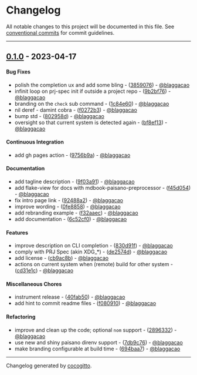 # Changelog
All notable changes to this project will be documented in this file. See [conventional commits](https://www.conventionalcommits.org/) for commit guidelines.

- - -
## [0.1.0](https://github.com/tui/paisano-nix/compare/5eef783baf77df737e33e8265834ac8afd0b78df..0.1.0) - 2023-04-17
#### Bug Fixes
- polish the completion ux and add some bling - ([3859076](https://github.com/tui/paisano-nix/commit/38590763cbbdf3175cf62b1c693f83c449313e54)) - [@blaggacao](https://github.com/blaggacao)
- infinit loop on prj-spec init if outside a project repo - ([9b2bf76](https://github.com/tui/paisano-nix/commit/9b2bf7679b671319b96fc24f534620f1d9f27f0f)) - [@blaggacao](https://github.com/blaggacao)
- branding on the `check` sub command - ([1c84e60](https://github.com/tui/paisano-nix/commit/1c84e604adb8907bc20ee5030bb124020ac79ace)) - [@blaggacao](https://github.com/blaggacao)
- nil deref - damint cobra - ([f0272b3](https://github.com/tui/paisano-nix/commit/f0272b3986fbf153322b6e1c8b13016830e3577a)) - [@blaggacao](https://github.com/blaggacao)
- bump std - ([802958d](https://github.com/tui/paisano-nix/commit/802958d123b0a5437441be0cab1dee487b0ed3eb)) - [@blaggacao](https://github.com/blaggacao)
- oversight so that current system is detected again - ([bf8ef13](https://github.com/tui/paisano-nix/commit/bf8ef13f4ad9c84e7bf177c8a5f1c9586c41a4e4)) - [@blaggacao](https://github.com/blaggacao)
#### Continuous Integration
- add gh pages action - ([9756b9a](https://github.com/tui/paisano-nix/commit/9756b9aacc3ab369016c5b56677bf0e8902e8e01)) - [@blaggacao](https://github.com/blaggacao)
#### Documentation
- add tagline description - ([9f03a91](https://github.com/tui/paisano-nix/commit/9f03a911b9293acd93c3fbb1cf1cdaa92ec89c13)) - [@blaggacao](https://github.com/blaggacao)
- add flake-view for docs with mdbook-paisano-preprocessor - ([f45d054](https://github.com/tui/paisano-nix/commit/f45d054b1329e70e475eb185367d18fa08a6a176)) - [@blaggacao](https://github.com/blaggacao)
- fix intro page link - ([92488a2](https://github.com/tui/paisano-nix/commit/92488a29c7b9feac773feba8672d406d5268e3ae)) - [@blaggacao](https://github.com/blaggacao)
- improve wording - ([0fe8858](https://github.com/tui/paisano-nix/commit/0fe88586963807b918cab3e4a6a651604b0a82c2)) - [@blaggacao](https://github.com/blaggacao)
- add rebranding example - ([f32aaec](https://github.com/tui/paisano-nix/commit/f32aaec2774be698590c45438c2b8d0d5cbfa87e)) - [@blaggacao](https://github.com/blaggacao)
- add documentation - ([6c52cf0](https://github.com/tui/paisano-nix/commit/6c52cf0de2e0acd88aef3515f909936abfebb4b6)) - [@blaggacao](https://github.com/blaggacao)
#### Features
- improve description on CLI completion - ([830d91f](https://github.com/tui/paisano-nix/commit/830d91ff32d3e12a4f89dec2f74179416af513c8)) - [@blaggacao](https://github.com/blaggacao)
- comply with PRJ Spec (akin XDG_*) - ([de2574d](https://github.com/tui/paisano-nix/commit/de2574dc7390a9f38ace10b3cb3b35737595f365)) - [@blaggacao](https://github.com/blaggacao)
- add license - ([cb9ac8b](https://github.com/tui/paisano-nix/commit/cb9ac8bc142c6bfac2bebb6566a03175aeb97a05)) - [@blaggacao](https://github.com/blaggacao)
- actions on current system when (remote) build for other system - ([cd31e1c](https://github.com/tui/paisano-nix/commit/cd31e1c13aa01fa811d21b522215037c57e03cd3)) - [@blaggacao](https://github.com/blaggacao)
#### Miscellaneous Chores
- instrument release - ([40fab50](https://github.com/tui/paisano-nix/commit/40fab501a95f1a7f966f0b392557a01c1bcd2b60)) - [@blaggacao](https://github.com/blaggacao)
- add hint to commit readme files - ([f080910](https://github.com/tui/paisano-nix/commit/f0809101b957e831ff5ae3be432397a0da9149b7)) - [@blaggacao](https://github.com/blaggacao)
#### Refactoring
- improve and clean up the code; optional `nom` support - ([2896332](https://github.com/tui/paisano-nix/commit/2896332e412153d7110bac3ebf330e9c5e34404b)) - [@blaggacao](https://github.com/blaggacao)
- use new and shiny paisano direnv support - ([7db9c76](https://github.com/tui/paisano-nix/commit/7db9c76c3e440a926faf3efa585faf1d080585de)) - [@blaggacao](https://github.com/blaggacao)
- make branding configurable at build time - ([694baa7](https://github.com/tui/paisano-nix/commit/694baa76fd58492b721f9091f2ed6736bfa6d85e)) - [@blaggacao](https://github.com/blaggacao)

- - -

Changelog generated by [cocogitto](https://github.com/cocogitto/cocogitto).